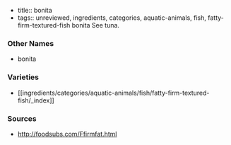 - title:: bonita
- tags:: unreviewed, ingredients, categories, aquatic-animals, fish, fatty-firm-textured-fish
bonita See tuna.

### Other Names

* bonita

### Varieties

* [[ingredients/categories/aquatic-animals/fish/fatty-firm-textured-fish/_index]]

### Sources
* http://foodsubs.com/Ffirmfat.html
